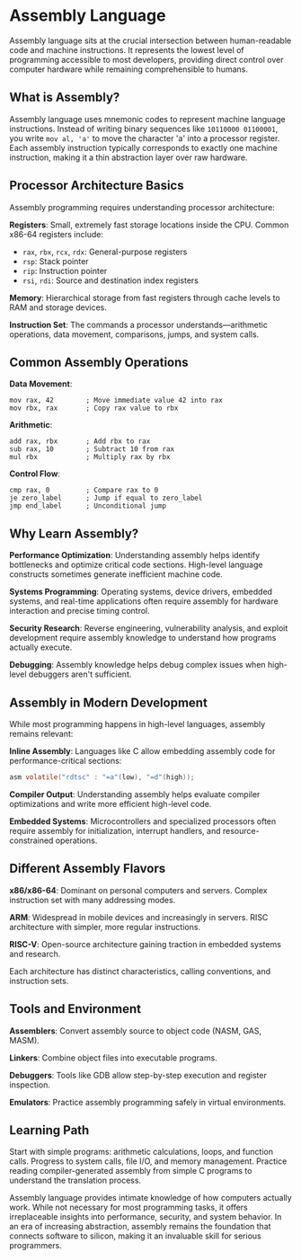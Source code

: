 # Assembly Language

Assembly language sits at the crucial intersection between human-readable code and machine instructions. It represents the lowest level of programming accessible to most developers, providing direct control over computer hardware while remaining comprehensible to humans.

## What is Assembly?

Assembly language uses mnemonic codes to represent machine language instructions. Instead of writing binary sequences like `10110000 01100001`, you write `mov al, 'a'` to move the character 'a' into a processor register. Each assembly instruction typically corresponds to exactly one machine instruction, making it a thin abstraction layer over raw hardware.

## Processor Architecture Basics

Assembly programming requires understanding processor architecture:

**Registers**: Small, extremely fast storage locations inside the CPU. Common x86-64 registers include:
- `rax`, `rbx`, `rcx`, `rdx`: General-purpose registers
- `rsp`: Stack pointer
- `rip`: Instruction pointer
- `rsi`, `rdi`: Source and destination index registers

**Memory**: Hierarchical storage from fast registers through cache levels to RAM and storage devices.

**Instruction Set**: The commands a processor understands—arithmetic operations, data movement, comparisons, jumps, and system calls.

## Common Assembly Operations

**Data Movement**:
```assembly
mov rax, 42        ; Move immediate value 42 into rax
mov rbx, rax       ; Copy rax value to rbx
```

**Arithmetic**:
```assembly
add rax, rbx       ; Add rbx to rax
sub rax, 10        ; Subtract 10 from rax
mul rbx            ; Multiply rax by rbx
```

**Control Flow**:
```assembly
cmp rax, 0         ; Compare rax to 0
je zero_label      ; Jump if equal to zero_label
jmp end_label      ; Unconditional jump
```

## Why Learn Assembly?

**Performance Optimization**: Understanding assembly helps identify bottlenecks and optimize critical code sections. High-level language constructs sometimes generate inefficient machine code.

**Systems Programming**: Operating systems, device drivers, embedded systems, and real-time applications often require assembly for hardware interaction and precise timing control.

**Security Research**: Reverse engineering, vulnerability analysis, and exploit development require assembly knowledge to understand how programs actually execute.

**Debugging**: Assembly knowledge helps debug complex issues when high-level debuggers aren't sufficient.

## Assembly in Modern Development

While most programming happens in high-level languages, assembly remains relevant:

**Inline Assembly**: Languages like C allow embedding assembly code for performance-critical sections:
```c
asm volatile("rdtsc" : "=a"(low), "=d"(high));
```

**Compiler Output**: Understanding assembly helps evaluate compiler optimizations and write more efficient high-level code.

**Embedded Systems**: Microcontrollers and specialized processors often require assembly for initialization, interrupt handlers, and resource-constrained operations.

## Different Assembly Flavors

**x86/x86-64**: Dominant on personal computers and servers. Complex instruction set with many addressing modes.

**ARM**: Widespread in mobile devices and increasingly in servers. RISC architecture with simpler, more regular instructions.

**RISC-V**: Open-source architecture gaining traction in embedded systems and research.

Each architecture has distinct characteristics, calling conventions, and instruction sets.

## Tools and Environment

**Assemblers**: Convert assembly source to object code (NASM, GAS, MASM).

**Linkers**: Combine object files into executable programs.

**Debuggers**: Tools like GDB allow step-by-step execution and register inspection.

**Emulators**: Practice assembly programming safely in virtual environments.

## Learning Path

Start with simple programs: arithmetic calculations, loops, and function calls. Progress to system calls, file I/O, and memory management. Practice reading compiler-generated assembly from simple C programs to understand the translation process.

Assembly language provides intimate knowledge of how computers actually work. While not necessary for most programming tasks, it offers irreplaceable insights into performance, security, and system behavior. In an era of increasing abstraction, assembly remains the foundation that connects software to silicon, making it an invaluable skill for serious programmers.